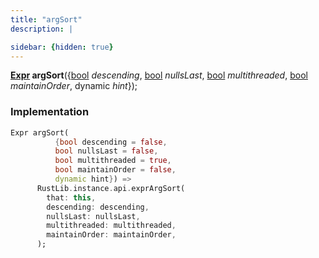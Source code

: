 ```yaml
---
title: "argSort"
description: |

sidebar: {hidden: true}
---
```

<span class="dart-code"><strong>[Expr] argSort</strong>({<span class="nobr">[bool] <i>descending</i></span>, <span class="nobr">[bool] <i>nullsLast</i></span>, <span class="nobr">[bool] <i>multithreaded</i></span>, <span class="nobr">[bool] <i>maintainOrder</i></span>, <span class="nobr">dynamic <i>hint</i></span>});</span>


### Implementation
```dart
Expr argSort(
          {bool descending = false,
          bool nullsLast = false,
          bool multithreaded = true,
          bool maintainOrder = false,
          dynamic hint}) =>
      RustLib.instance.api.exprArgSort(
        that: this,
        descending: descending,
        nullsLast: nullsLast,
        multithreaded: multithreaded,
        maintainOrder: maintainOrder,
      );
```

[Expr]: /reference/classes/expr/
[bool]: https://api.flutter.dev/flutter/dart-core/bool-class.html